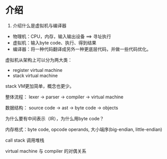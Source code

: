 # 介绍

1. 介绍什么是虚拟机与编译器
- 物理机：CPU，内存，输入输出设备 ==> 寻址执行
- 虚拟机：输入byte code、执行、得到结果
- 编译器：将一种代码翻译成另外一种更底层代码，并做一些代码优化。

虚拟机从架构上可以分为两大类：
- register virtual machine
- stack virtual machine

stack VM更加简单，概念也更少。

整体流程： lexer -> parser -> compiler -> virtual machine

数据结构： source code -> ast -> byte code -> objects

为什么要有中间表示（IR），为什么用byte code？

内存格式：byte code, opcode operands, 大小端序(big-endian, little-endian)

call stack 调用堆栈

virtual machine 与 compiler 的对偶关系






